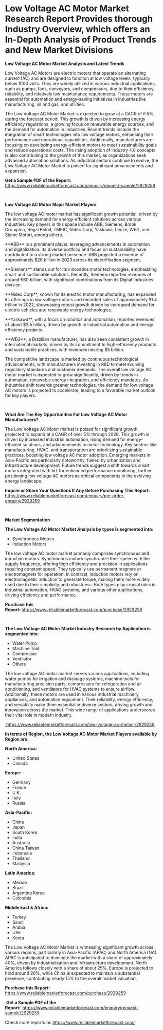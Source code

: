 <p><h1>Low Voltage AC Motor Market Research Report Provides thorough Industry Overview, which offers an In-Depth Analysis of Product Trends and New Market Divisions</h1></p><p><strong>Low Voltage AC Motor Market Analysis and Latest Trends</strong></p>
<p><p>Low Voltage AC Motors are electric motors that operate on alternating current (AC) and are designed to function at low voltage levels, typically below 1000 volts. They are widely utilized in various industrial applications, such as pumps, fans, conveyors, and compressors, due to their efficiency, reliability, and relatively low maintenance requirements. These motors are essential for automation and energy-saving initiatives in industries like manufacturing, oil and gas, and utilities.</p><p>The Low Voltage AC Motor Market is expected to grow at a CAGR of 6.5% during the forecast period. This growth is driven by increasing energy efficiency regulations, a growing focus on renewable energy sources, and the demand for automation in industries. Recent trends include the integration of smart technologies into low voltage motors, enhancing their performance and operational capabilities. Additionally, manufacturers are focusing on developing energy-efficient motors to meet sustainability goals and reduce operational costs. The rising adoption of Industry 4.0 concepts is also contributing to the growth of this market, as organizations seek advanced automation solutions. As industrial sectors continue to evolve, the Low Voltage AC Motor Market is poised for significant advancements and expansion.</p></p>
<p><strong>Get a Sample PDF of the Report:&nbsp;</strong> <a href="https://www.reliablemarketforecast.com/enquiry/request-sample/2929259?utm_campaign=3324&utm_medium=2&utm_source=Github&utm_content=ia&utm_term=12032025&utm_id=low-voltage-ac-motor">https://www.reliablemarketforecast.com/enquiry/request-sample/2929259</a></p>
<p>&nbsp;</p>
<p><strong>Low Voltage AC Motor Major Market Players</strong></p>
<p><p>The low voltage AC motor market has significant growth potential, driven by the increasing demand for energy-efficient solutions across various industries. Key players in this space include ABB, Siemens, Brook Crompton, Regal Beloit, TMEIC, Nidec Corp, Yaskawa, Lenze, WEG, and Sicme Motori, among others.</p><p>**ABB** is a prominent player, leveraging advancements in automation and digitalization. Its diverse portfolio and focus on sustainability have contributed to a strong market presence. ABB projected a revenue of approximately $28 billion in 2023 across its electrification segment.</p><p>**Siemens** stands out for its innovative motor technologies, emphasizing smart and sustainable solutions. Recently, Siemens reported revenues of around €60 billion, with significant contributions from its Digital Industries division.</p><p>**Nidec Corp**, known for its electric motor manufacturing, has expanded its offerings in low voltage motors and recorded sales of approximately ¥1.4 trillion in 2022, showcasing robust growth driven by increased demand for electric vehicles and renewable energy technologies.</p><p>**Yaskawa**, with a focus on robotics and automation, reported revenues of about $3.5 billion, driven by growth in industrial automation and energy efficiency projects. </p><p>**WEG**, a Brazilian manufacturer, has also seen consistent growth in international markets, driven by its commitment to high-efficiency products and sustainable practices, with revenues nearing $5 billion.</p><p>The competitive landscape is marked by continuous technological advancements, with manufacturers investing in R&D to meet evolving regulatory standards and customer demands. The overall low voltage AC motor market is expected to grow significantly, driven by trends in automation, renewable energy integration, and efficiency mandates. As industries shift towards greener technologies, the demand for low voltage AC motors is projected to accelerate, leading to a favorable market outlook for key players.</p></p>
<p>&nbsp;</p>
<p><strong>What Are The Key Opportunities For Low Voltage AC Motor Manufacturers?</strong></p>
<p><p>The Low Voltage AC Motor market is poised for significant growth, projected to expand at a CAGR of over 5% through 2028. This growth is driven by increased industrial automation, rising demand for energy-efficient solutions, and advancements in motor technology. Key sectors like manufacturing, HVAC, and transportation are prioritizing sustainable practices, boosting low voltage AC motor adoption. Emerging markets in Asia-Pacific are particularly noteworthy, fueled by urbanization and infrastructure development. Future trends suggest a shift towards smart motors integrated with IoT for enhanced performance monitoring, further positioning low voltage AC motors as critical components in the evolving energy landscape.</p></p>
<p><strong>Inquire or Share Your Questions If Any Before Purchasing This Report:</strong> <a href="https://www.reliablemarketforecast.com/enquiry/pre-order-enquiry/2929259?utm_campaign=3324&utm_medium=2&utm_source=Github&utm_content=ia&utm_term=12032025&utm_id=low-voltage-ac-motor">https://www.reliablemarketforecast.com/enquiry/pre-order-enquiry/2929259</a></p>
<p>&nbsp;</p>
<p><strong>Market Segmentation</strong></p>
<p><strong>The Low Voltage AC Motor Market Analysis by types is segmented into:</strong></p>
<p><ul><li>Synchronous Motors</li><li>Induction Motors</li></ul></p>
<p><p>The low voltage AC motor market primarily comprises synchronous and induction motors. Synchronous motors synchronize their speed with the supply frequency, offering high efficiency and precision in applications requiring constant speed. They typically use permanent magnets or electromagnets for operation. In contrast, induction motors rely on electromagnetic induction to generate torque, making them more widely used due to their simplicity and robustness. Both types play crucial roles in industrial automation, HVAC systems, and various other applications, driving efficiency and performance.</p></p>
<p><strong>Purchase this Report:&nbsp;</strong><a href="https://www.reliablemarketforecast.com/purchase/2929259?utm_campaign=3324&utm_medium=2&utm_source=Github&utm_content=ia&utm_term=12032025&utm_id=low-voltage-ac-motor">https://www.reliablemarketforecast.com/purchase/2929259</a></p>
<p>&nbsp;</p>
<p><strong>The Low Voltage AC Motor Market Industry Research by Application is segmented into:</strong></p>
<p><ul><li>Water Pump</li><li>Machine Tool</li><li>Compressor</li><li>Ventilator</li><li>Others</li></ul></p>
<p><p>The low voltage AC motor market serves various applications, including water pumps for irrigation and drainage systems, machine tools for manufacturing precision parts, compressors for refrigeration and air conditioning, and ventilators for HVAC systems to ensure airflow. Additionally, these motors are used in various industrial machinery, appliances, and automation equipment. Their reliability, energy efficiency, and versatility make them essential in diverse sectors, driving growth and innovation across the market. This wide range of applications underscores their vital role in modern industry.</p></p>
<p><a href="https://www.reliablemarketforecast.com/low-voltage-ac-motor-r2929259?utm_campaign=3324&utm_medium=2&utm_source=Github&utm_content=ia&utm_term=12032025&utm_id=low-voltage-ac-motor">&nbsp;https://www.reliablemarketforecast.com/low-voltage-ac-motor-r2929259</a></p>
<p><strong>In terms of Region, the Low Voltage AC Motor Market Players available by Region are:</strong></p>
<p>
    <p> <strong> North America: </strong>
        <ul>
            <li>United States</li>
            <li>Canada</li>
        </ul>
        </p> 
    <p> <strong> Europe: </strong>
        <ul>
            <li>Germany</li>
            <li>France</li>
            <li>U.K.</li>
            <li>Italy</li>
            <li>Russia</li>
        </ul>
        </p> 
    <p> <strong> Asia-Pacific: </strong>
        <ul>
            <li>China</li>
            <li>Japan</li>
            <li>South Korea</li>
            <li>India</li>
            <li>Australia</li>
            <li>China Taiwan</li>
            <li>Indonesia</li>
            <li>Thailand</li>
            <li>Malaysia</li>
        </ul>
        </p> 
    <p> <strong> Latin America: </strong>
        <ul>
            <li>Mexico</li>
            <li>Brazil</li>
            <li>Argentina Korea</li>
            <li>Colombia</li>
        </ul>
        </p> 
    <p> <strong> Middle East & Africa: </strong>
        <ul>
            <li>Turkey</li>
            <li>Saudi</li>
            <li>Arabia</li>
            <li>UAE</li>
            <li>Korea</li>
        </ul>
    </p>
    </p>
<p><p>The Low Voltage AC Motor Market is witnessing significant growth across various regions, particularly in Asia-Pacific (APAC) and North America (NA). APAC is anticipated to dominate the market with a share of approximately 40%, driven by industrialization and infrastructure development. North America follows closely with a share of about 25%. Europe is projected to hold around 20%, while China is expected to maintain a substantial presence, contributing nearly 15% to the overall market valuation.</p></p>
<p><strong>Purchase this Report: </strong><a href="https://www.reliablemarketforecast.com/purchase/2929259?utm_campaign=3324&utm_medium=2&utm_source=Github&utm_content=ia&utm_term=12032025&utm_id=low-voltage-ac-motor">https://www.reliablemarketforecast.com/purchase/2929259</a></p>
<p>&nbsp;<strong>Get a Sample PDF of the Report:&nbsp;&nbsp;</strong><a href="https://www.reliablemarketforecast.com/enquiry/request-sample/2929259?utm_campaign=3324&utm_medium=2&utm_source=Github&utm_content=ia&utm_term=12032025&utm_id=low-voltage-ac-motor">https://www.reliablemarketforecast.com/enquiry/request-sample/2929259</a></p>
<p><strong></strong></p>
<p>Check more reports on <a href="https://www.reliablemarketforecast.com/?utm_campaign=3324&utm_medium=2&utm_source=Github&utm_content=ia&utm_term=12032025&utm_id=low-voltage-ac-motor">https://www.reliablemarketforecast.com/</a></p>